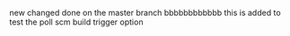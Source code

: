 new changed done on the master branch
bbbbbbbbbbbb
this is added to test the poll scm build trigger option
